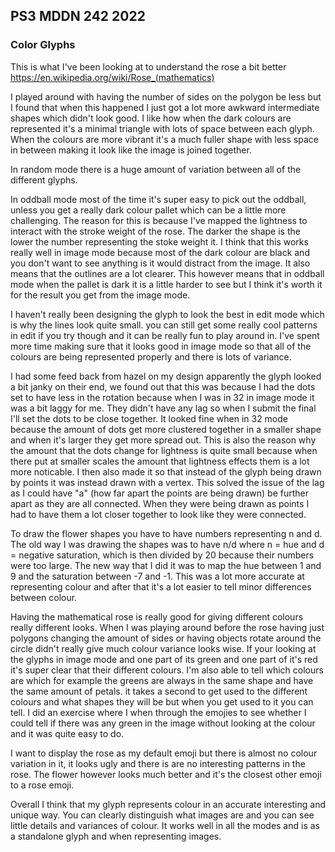 ## PS3 MDDN 242 2022
### Color Glyphs


This is what I've been looking at to understand the rose a bit better
https://en.wikipedia.org/wiki/Rose_(mathematics)

I played around with having the number of sides on the polygon be less but I found that when this happened I just got a lot more awkward intermediate shapes which didn't look good. I like how when the dark colours are represented it's a minimal triangle with lots of space between each glyph. When the colours are more vibrant it's a much fuller shape with less space in between making it look like the image is joined together.

In random mode there is a huge amount of variation between all of the different glyphs.

In oddball mode most of the time it's super easy to pick out the oddball, unless you get a really dark colour pallet which can be a little more challenging. The reason for this is because I've mapped the lightness to interact with the stroke weight of the rose. The darker the shape is the lower the number representing the stoke weight it. I think that this works really well in image mode because most of the dark colour are black and you don't want to see anything is it would distract from the image. It also means that the outlines are a lot clearer. This however means that in oddball mode when the pallet is dark it is a little harder to see but I think it's worth it for the result you get from the image mode.

I haven't really been designing the glyph to look the best in edit mode which is why the lines look quite small. you can still get some really cool patterns in edit if you try though and it can be really fun to play around in. I've spent more time making sure that it looks good in image mode so that all of the colours are being represented properly and there is lots of variance.

I had some feed back from hazel on my design apparently the glyph looked a bit janky on their end, we found out that this was because I had the dots set to have less in the rotation because when I was in 32 in image mode it was a bit laggy for me. They didn't have any lag so when I submit the final I'll set the dots to be close together. It looked fine when in 32 mode because the amount of dots get more clustered together in a smaller shape and when it's larger they get more spread out. This is also the reason why the amount that the dots change for lightness is quite small because when there put at smaller scales the amount that lightness effects them is a lot more noticable. I then also made it so that instead of the glyph being drawn by points it was instead drawn with a vertex. This solved the issue of the lag as I could have "a" (how far apart the points are being drawn) be further apart as they are all connected. When they were being drawn as points I had to have them a lot closer together to look like they were connected.

To draw the flower shapes you have to have numbers representing n and d. The old way I was drawing the shapes was to have n/d where n = hue and d = negative saturation, which is then divided by 20 because their numbers were too large. The new way that I did it was to map the hue between 1 and 9 and the saturation between -7 and -1. This was a lot more accurate at representing colour and after that it's a lot easier to tell minor differences between colour.

Having the mathematical rose is really good for giving different colours really different looks. When I was playing around before the rose having just polygons changing the amount of sides or having objects rotate around the circle didn't really give much colour variance looks wise. If your looking at the glyphs in image mode and one part of its green and one part of it's red it's super clear that their different colours. I'm also able to tell which colours are which for example the greens are always in the same shape and have the same amount of petals. it takes a second to get used to the different colours and what shapes they will be but when you get used to it you can tell. I did an exercise where I when through the emojies to see whether I could tell if there was any green in the image without looking at the colour and it was quite easy to do.

I want to display the rose as my default emoji but there is almost no colour variation in it, it looks ugly and there is are no interesting patterns in the rose. The flower however looks much better and it's the closest other emoji to a rose emoji.

Overall I think that my glyph represents colour in an accurate interesting and unique way. You can clearly distinguish what images are and you can see little details and variances of colour. It works well in all the modes and is as a standalone glyph and when representing images.
